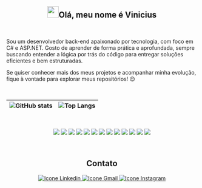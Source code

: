 <h2 align="center"><img src="https://media.giphy.com/media/hvRJCLFzcasrR4ia7z/giphy.gif" width="30px"><strong>Olá, meu nome é Vinicius</strong></h2>

<br>

Sou um desenvolvedor back-end apaixonado por tecnologia, com foco em C# e ASP.NET.
Gosto de aprender de forma prática e aprofundada, sempre buscando entender a lógica por trás do código para entregar soluções eficientes e bem estruturadas.

Se quiser conhecer mais dos meus projetos e acompanhar minha evolução, fique à vontade para explorar meus repositórios! 😉

<br>

| ![GitHub stats](https://github-readme-stats.vercel.app/api?username=viniciuskirsten&show_icons=true&theme=dark) | ![Top Langs](https://github-readme-stats.vercel.app/api/top-langs/?username=viniciuskirsten&layout=compact&theme=dark) |
| --------------------------------------------------------------------------------------------------------------- | ---------------------------------------------------------------------------------------------------------------------- |

<br>

<p align="center">
  <img src="https://img.shields.io/badge/C%23-239120?style=for-the-badge&logo=c-sharp&logoColor=white"/>
  <img src="https://img.shields.io/badge/.NET-512BD4?style=for-the-badge&logo=dotnet&logoColor=white"/>
  <img src="https://img.shields.io/badge/GIT-F05032?style=for-the-badge&logo=git&logoColor=white"/>
  <img src="https://img.shields.io/badge/Linux-FCC624?style=for-the-badge&logo=linux&logoColor=black"/>
  <img src="https://img.shields.io/badge/HTML5-E34F26?style=for-the-badge&logo=html5&logoColor=white"/>
  <img src="https://img.shields.io/badge/CSS3-1572B6?style=for-the-badge&logo=css3&logoColor=white"/>
  <img src="https://img.shields.io/badge/Bootstrap-7952B3?style=for-the-badge&logo=bootstrap&logoColor=white"/>
  <img src="https://img.shields.io/badge/Postman-FF6C37?style=for-the-badge&logo=postman&logoColor=white"/>
  <img src="https://img.shields.io/badge/SQL%20Server-CC2927?style=for-the-badge&logo=microsoftsqlserver&logoColor=white"/>
  <img src="https://img.shields.io/badge/Neovim-57A143?style=for-the-badge&logo=neovim&logoColor=white"/>
  <img src="https://img.shields.io/badge/Rider-000000?style=for-the-badge&logo=rider&logoColor=white"/>
  <img src="https://img.shields.io/badge/SQLite-003B57?style=for-the-badge&logo=sqlite&logoColor=white"/>
  <img src="https://img.shields.io/badge/Swagger-85EA2D?style=for-the-badge&logo=swagger&logoColor=black"/>
</p>

<br>
<h2 align="center"><strong>Contato</strong></h2>

<div align="center">
  <a href="https://www.linkedin.com/in/vinicius-kirsten-mendon%C3%A7a/">
    <img src="https://img.shields.io/badge/LinkedIn-0077B5?style=for-the-badge&logo=linkedin&logoColor=white" alt="Icone Linkedin">
  </a>
  <a href="mailto:vinicius.k.mendonca@outlook.com">
    <img src="https://img.shields.io/badge/Gmail-D14836?style=for-the-badge&logo=gmail&logoColor=white" alt="Icone Gmail">
  </a>
  <a href="https://www.instagram.com/vini_kirsten/?hl=br">
    <img src="https://img.shields.io/badge/Instagram-E4405F?style=for-the-badge&logo=instagram&logoColor=white" alt="Icone Instagram">
  </a>
</div>
